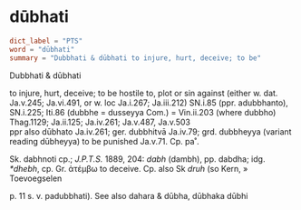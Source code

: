 # dūbhati

``` toml
dict_label = "PTS"
word = "dūbhati"
summary = "Dubbhati & dūbhati to injure, hurt, deceive; to be"
```

Dubbhati & dūbhati

to injure, hurt, deceive; to be hostile to, plot or sin against (either w. dat. Ja.v.245; Ja.vi.491, or w. loc Ja.i.267; Ja.iii.212) SN.i.85 (ppr. adubbhanto), SN.i.225; Iti.86 (dubbhe = dusseyya Com.) = Vin.ii.203 (where dubbho) Thag.1129; Ja.ii.125; Ja.iv.261; Ja.v.487, Ja.v.503  
ppr also dūbhato Ja.iv.261; ger. dubbhitvā Ja.iv.79; grd. dubbheyya (variant reading dūbheyya) to be punished Ja.v.71. Cp. pa˚.

Sk. dabhnoti cp.; *J.P.T.S.* 1889, 204: *dabh* (dambh), pp. dabdha; idg. *\*dhebh*, cp. Gr. ἀτέμβω to deceive. Cp. also Sk *druh* (so Kern,
» Toevoegselen

 p. 11 s. v. padubbhati). See also dahara & dūbha, dūbhaka dūbhi

